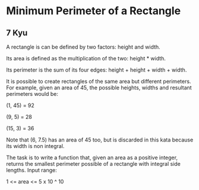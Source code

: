 # Minimum Perimeter of a Rectangle
## 7 Kyu

A rectangle is can be defined by two factors: height and width.

Its area is defined as the multiplication of the two: height * width.

Its perimeter is the sum of its four edges: height + height + width + width.

It is possible to create rectangles of the same area but different perimeters. For example, given an area of 45, the possible heights, widths and resultant perimeters would be:

(1, 45) = 92

(9, 5) = 28

(15, 3) = 36

Note that (6, 7.5) has an area of 45 too, but is discarded in this kata because its width is non integral.

The task is to write a function that, given an area as a positive integer, returns the smallest perimeter possible of a rectangle with integral side lengths.
Input range:

1 <= area <= 5 x 10 ^ 10




